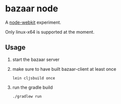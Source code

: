 # bazaar node

A [node-webkit](https://github.com/rogerwang/node-webkit) experiment.

Only linux-x64 is supported at the moment.

## Usage

1. start the bazaar server
2. make sure to have built bazaar-client at least once

   ```lein cljsbuild once```

3. run the gradle build

   ```./gradlew run```
